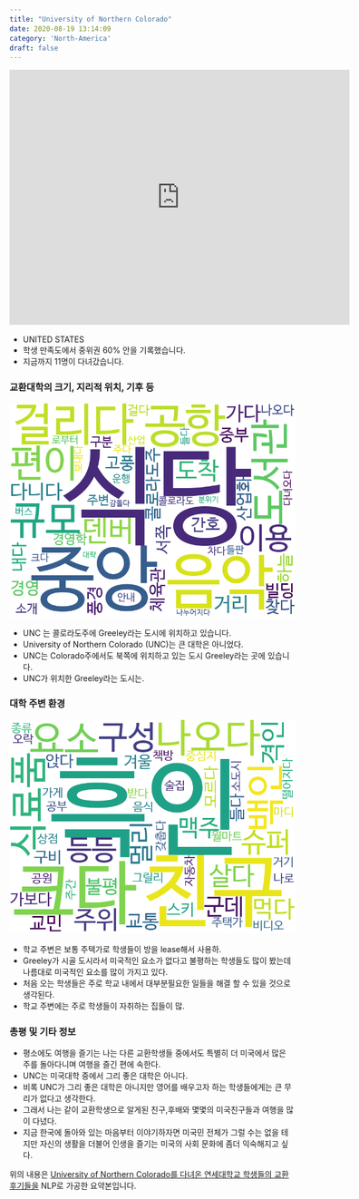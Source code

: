 ```yaml
---
title: "University of Northern Colorado"
date: 2020-08-19 13:14:09
category: 'North-America'
draft: false
---
```


<iframe
width="600"
height="450"
frameborder="0" style="border:0"
src="https://www.google.com/maps/embed/v1/place?key=AIzaSyC9e1AME-pVmWC4hBpFdu5S4dKzyepa3HQ&q=University+of+Northern+Colorado&center=40.40327979999999,-104.7002313&zoom=14" allowfullscreen>
</iframe>

* UNITED STATES
* 학생 만족도에서 중위권 60% 안을 기록했습니다.
* 지금까지 11명이 다녀갔습니다. 

### 교환대학의 크기, 지리적 위치, 기후 등

![gen_info-WordCloud](../univ_wordclouds_okt/gen_info/US000230_gen_info_okt.png)

* UNC 는 콜로라도주에 Greeley라는 도시에 위치하고 있습니다.
* University of Northern Colorado (UNC)는 큰 대학은 아니었다.
* UNC는 Colorado주에서도 북쪽에 위치하고 있는 도시 Greeley라는 곳에 있습니다.
* UNC가 위치한 Greeley라는 도시는.


### 대학 주변 환경

![env_info-WordCloud](../univ_wordclouds_okt/env_info/US000230_env_info_okt.png)

* 학교 주변은 보통 주택가로 학생들이 방을 lease해서 사용하.
* Greeley가 시골 도시라서 미국적인 요소가 없다고 불평하는 학생들도 많이 봤는데 나름대로 미국적인 요소를 많이 가지고 있다.
* 처음 오는 학생들은 주로 학교 내에서 대부분필요한 일들을 해결 할 수 있을 것으로 생각된다.
* 학교 주변에는 주로 학생들이 자취하는 집들이 많.


### 총평 및 기타 정보 
* 평소에도 여행을 즐기는 나는 다른 교환학생들 중에서도 특별히 더 미국에서 많은 주를 돌아다니며 여행을 즐긴 편에 속한다.
* UNC는 미국대학 중에서 그리 좋은 대학은 아니다.
* 비록 UNC가 그리 좋은 대학은 아니지만 영어를 배우고자 하는 학생들에게는 큰 무리가 없다고 생각한다.
* 그래서 나는 같이 교환학생으로 알게된 친구,후배와 몇몇의 미국친구들과 여행을 많이 다녔다.
* 지금 한국에 돌아와 있는 마음부터 이야기하자면 미국민 전체가 그럴 수는 없을 테지만 자신의 생활을 더불어 인생을 즐기는 미국의 사회 문화에 좀더 익숙해지고 싶다.


위의 내용은 [University of Northern Colorado를 다녀온 연세대학교 학생들의 교환 후기들을](http://oia.yonsei.ac.kr/partner/expReport.asp?ucode=US000230&bgbn=A) NLP로 가공한 요약본입니다. 
